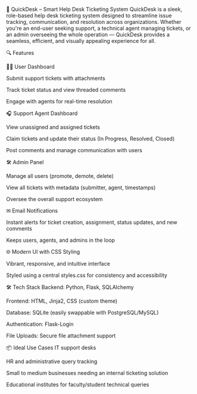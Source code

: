 🚀 QuickDesk – Smart Help Desk Ticketing System
QuickDesk is a sleek, role-based help desk ticketing system designed to streamline issue tracking, communication, and resolution across organizations. Whether you're an end-user seeking support, a technical agent managing tickets, or an admin overseeing the whole operation — QuickDesk provides a seamless, efficient, and visually appealing experience for all.

🔍 Features

🧑‍💻 User Dashboard

Submit support tickets with attachments

Track ticket status and view threaded comments

Engage with agents for real-time resolution

🎧 Support Agent Dashboard

View unassigned and assigned tickets

Claim tickets and update their status (In Progress, Resolved, Closed)

Post comments and manage communication with users

🛠 Admin Panel

Manage all users (promote, demote, delete)

View all tickets with metadata (submitter, agent, timestamps)

Oversee the overall support ecosystem

✉ Email Notifications

Instant alerts for ticket creation, assignment, status updates, and new comments

Keeps users, agents, and admins in the loop

🌐 Modern UI with CSS Styling

Vibrant, responsive, and intuitive interface

Styled using a central styles.css for consistency and accessibility

🛠 Tech Stack
Backend: Python, Flask, SQLAlchemy

Frontend: HTML, Jinja2, CSS (custom theme)

Database: SQLite (easily swappable with PostgreSQL/MySQL)

Authentication: Flask-Login

File Uploads: Secure file attachment support

📦 Ideal Use Cases
IT support desks

HR and administrative query tracking

Small to medium businesses needing an internal ticketing solution

Educational institutes for faculty/student technical queries
